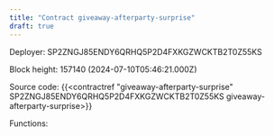 ```yaml
---
title: "Contract giveaway-afterparty-surprise"
draft: true
---
```

Deployer: SP2ZNGJ85ENDY6QRHQ5P2D4FXKGZWCKTB2T0Z55KS


 



Block height: 157140 (2024-07-10T05:46:21.000Z)

Source code: {{<contractref "giveaway-afterparty-surprise" SP2ZNGJ85ENDY6QRHQ5P2D4FXKGZWCKTB2T0Z55KS giveaway-afterparty-surprise>}}

Functions:


